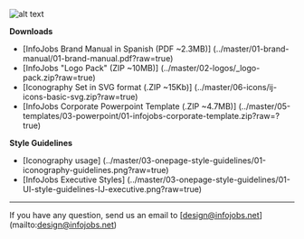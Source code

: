 ![alt text](../master/03-onepage-style-guidelines/02-github-header.png)

**Downloads**
* [InfoJobs Brand Manual in Spanish (PDF ~2.3MB)] (../master/01-brand-manual/01-brand-manual.pdf?raw=true)
* [InfoJobs "Logo Pack" (ZIP ~10MB)] (../master/02-logos/_logo-pack.zip?raw=true)
* [Iconography Set in SVG format (.ZIP ~15Kb)] (../master/06-icons/ij-icons-basic-svg.zip?raw=true)
* [InfoJobs Corporate Powerpoint Template (.ZIP ~4.7MB)] (../master/05-templates/03-powerpoint/01-infojobs-corporate-template.zip?raw=?true)

**Style Guidelines**
* [Iconography usage] (../master/03-onepage-style-guidelines/01-iconography-guidelines.png?raw=true)
* [InfoJobs Executive Styles] (../master/03-onepage-style-guidelines/01-UI-style-guidelines-IJ-executive.png?raw=true)

***

If you have any question, send us an email to [design@infojobs.net] (mailto:design@infojobs.net)


